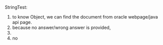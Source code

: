 StringTest:
1. to know Object, we can find the document from oracle webpage/java api page.
2. because no answer/wrong answer is provided, 
3. 
4. no 